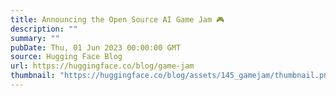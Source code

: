 ```yaml
---
title: Announcing the Open Source AI Game Jam 🎮
description: ""
summary: ""
pubDate: Thu, 01 Jun 2023 00:00:00 GMT
source: Hugging Face Blog
url: https://huggingface.co/blog/game-jam
thumbnail: "https://huggingface.co/blog/assets/145_gamejam/thumbnail.png"
---
```


